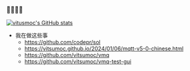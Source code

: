 ### 👋👋👋👋

[![vitusmoc's GitHub stats](https://github-readme-stats.vercel.app/api?username=vitsumoc)](https://github.com/anuraghazra/github-readme-stats)

- 我在做这些事
  - https://github.com/codepr/sol
  - https://vitsumoc.github.io/2024/01/06/mqtt-v5-0-chinese.html
  - https://github.com/vitsumoc/vmq
  - https://github.com/vitsumoc/vmq-test-gui